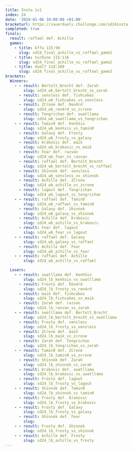 ```yaml
---
title: Insta 1v1
index: 24
date: '2019-01-06 18:00:00 +01:00'
bracketurl: https://sauerduels.challonge.com/sd24insta
completed: true
finals:
  result: raffael def. Achille
  games:
    - title: kffa 115:98
      slug: sd24_final_achille_vs_raffael_game1
    - title: turbine 115:116
      slug: sd24_final_achille_vs_raffael_game2
    - title: duel7 118:109
      slug: sd24_final_achille_vs_raffael_game3
brackets:
  Winners:
    - - result: Bertolt_Brecht def. Zarah
        slug: sd24_wb_bertolt_brecht_vs_zarah
      - result: sensless def. fishcakes
        slug: sd24_wb_fishcakes_vs_sensless
      - result: ZCrone def. Ren4rd
        slug: sd24_wb_ren4rd_vs_zcrone
      - result: Tengrichan def. swatllama
        slug: sd24_wb_swatllama_vs_tengrichan
    - - result: Tamin0 def. KenhSix
        slug: sd24_wb_kenhsix_vs_tamin0
      - result: Galaxy def. Frosty
        slug: sd24_wb_frosty_vs_galaxy
      - result: Krakovic def. maik
        slug: sd24_wb_krakovic_vs_maik
      - result: Fear def. razvan
        slug: sd24_wb_fear_vs_razvan
      - result: raffael def. Bertolt_Brecht
        slug: sd24_wb_bertolt_brecht_vs_raffael
      - result: Shinnok def. sensless
        slug: sd24_wb_sensless_vs_shinnok
      - result: Achille def. ZCrone
        slug: sd24_wb_achille_vs_zcrone
      - result: lagout def. Tengrichan
        slug: sd24_wb_lagout_vs_tengrichan
    - - result: raffael def. Tamin0
        slug: sd24_wb_raffael_vs_tamin0
      - result: Galaxy def. Shinnok
        slug: sd24_wb_galaxy_vs_shinnok
      - result: Achille def. Krakovic
        slug: sd24_wb_achille_vs_krakovic
      - result: Fear def. lagout
        slug: sd24_wb_fear_vs_lagout
    - - result: raffael def. Galaxy
        slug: sd24_wb_galaxy_vs_raffael
      - result: Achille def. Fear
        slug: sd24_wb_achille_vs_fear
    - - result: raffael def. Achille
        slug: sd24_wb_achille_vs_raffael

  Losers:
    - - result: swatllama def. KenhSix
        slug: sd24_lb_kenhsix_vs_swatllama
      - result: Frosty def. Ren4rd
        slug: sd24_lb_frosty_vs_ren4rd
      - result: maik def. fishcakes
        slug: sd24_lb_fishcakes_vs_maik
      - result: Zarah def. razvan
        slug: sd24_lb_razvan_vs_zarah
    - - result: swatllama def. Bertolt_Brecht
        slug: sd24_lb_bertolt_brecht_vs_swatllama
      - result: Frosty def. sensless
        slug: sd24_lb_frosty_vs_sensless
      - result: ZCrone def. maik
        slug: sd24_lb_maik_vs_zcrone
      - result: Zarah def. Tengrichan
        slug: sd24_lb_tengrichan_vs_zarah
    - - result: Tamin0 def. ZCrone
        slug: sd24_lb_tamin0_vs_zcrone
      - result: Shinnok def. Zarah
        slug: sd24_lb_shinnok_vs_zarah
      - result: Krakovic def. swatllama
        slug: sd24_lb_krakovic_vs_swatllama
      - result: Frosty def. lagout
        slug: sd24_lb_frosty_vs_lagout
    - - result: Shinnok def. Tamin0
        slug: sd24_lb_shinnok_vs_tamin0
      - result: Frosty def. Krakovic
        slug: sd24_lb_frosty_vs_krakovic
    - - result: Frosty def. Galaxy
        slug: sd24_lb_frosty_vs_galaxy
      - result: Shinnok def. Fear
        slug: 
    - - result: Frosty def. Shinnok
        slug: sd24_lb_frosty_vs_shinnok
    - - result: Achille def. Frosty
        slug: sd24_lb_achille_vs_frosty
---
```

